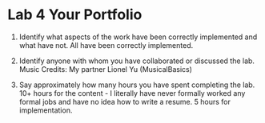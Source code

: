 # Lab 4 Your Portfolio

1. Identify what aspects of the work have been correctly implemented and what have not.
   All have been correctly implemented.

2. Identify anyone with whom you have collaborated or discussed the lab.
   Music Credits: My partner Lionel Yu (MusicalBasics)

3. Say approximately how many hours you have spent completing the lab.
   10+ hours for the content - I literally have never formally worked any formal jobs and have no idea how to write a resume.
   5 hours for implementation.
